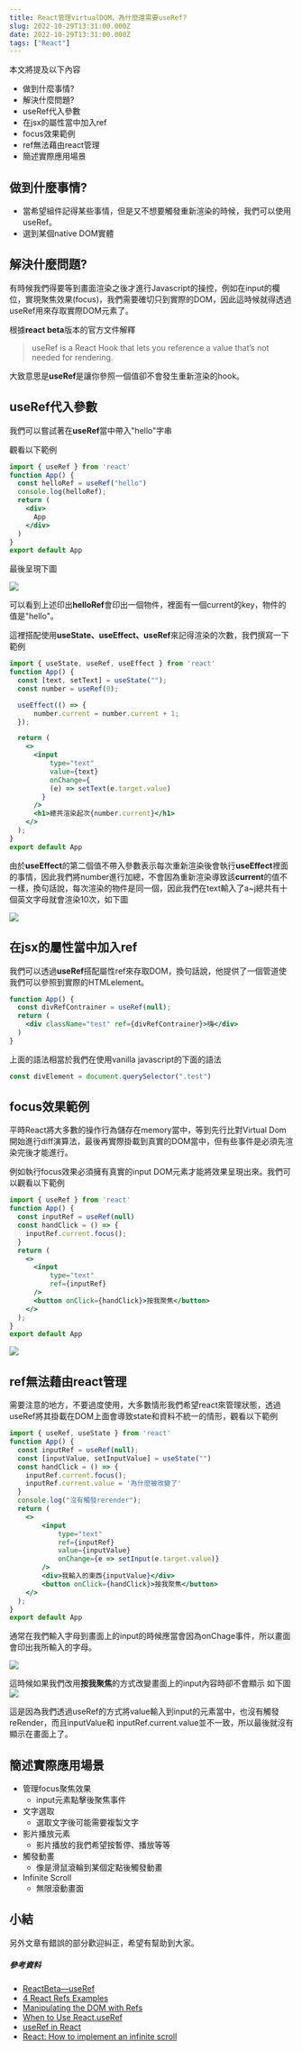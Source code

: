 ```yaml
---
title: React管理virtualDOM，為什麼還需要useRef?
slug: 2022-10-29T13:31:00.000Z
date: 2022-10-29T13:31:00.000Z
tags: ["React"]
---
```


<style> 
.rem25{
font-size:2.5rem;
}
.rem40{
font-size:4.0rem;
}
.red {
color:red;
}
.gray{
background-color:#d3d3d3;
}
</style>

本文將提及以下內容

- 做到什麼事情?
- 解決什麼問題?
- useRef代入參數
- 在jsx的屬性當中加入ref
- focus效果範例
- ref無法藉由react管理
- 簡述實際應用場景

## 做到什麼事情?

- 當希望組件記得某些事情，但是又不想要觸發重新渲染的時候，我們可以使用useRef。
- 選到某個native DOM實體

## 解決什麼問題?

有時候我們得要等到畫面渲染之後才進行Javascript的操控，例如在input的欄位，實現聚焦效果(focus)，我們需要確切只到實際的DOM，因此這時候就得透過useRef用來存取實際DOM元素了。


根據**react beta**版本的官方文件解釋

> useRef is a React Hook that lets you reference a value that’s not needed for rendering.

大致意思是**useRef**是讓你參照一個值卻不會發生重新渲染的hook。


## useRef代入參數

我們可以嘗試著在**useRef**當中帶入"hello"字串

觀看以下範例
```jsx
import { useRef } from 'react'
function App() {
  const helloRef = useRef("hello")
  console.log(helloRef);
  return (
    <div>
      App
    </div>
  )
}
export default App
```

最後呈現下圖

![](https://i.imgur.com/PaCg0WL.png)

可以看到上述印出**helloRef**會印出一個物件，裡面有一個current的key，物件的值是"hello"。


這裡搭配使用**useState、useEffect、useRef**來記得渲染的次數，我們撰寫一下範例

```jsx
import { useState, useRef, useEffect } from 'react'
function App() {
  const [text, setText] = useState("");
  const number = useRef(0);

  useEffect(() => {
      number.current = number.current + 1;
  });

  return (
    <>
      <input
          type="text"
          value={text}
          onChange={
          (e) => setText(e.target.value)
        }
      />
      <h1>總共渲染起次{number.current}</h1>
    </>
  );
}
export default App
```

由於**useEffect**的第二個值不帶入參數表示每次重新渲染後會執行**useEffect**裡面的事情，因此我們將number進行加總，不會因為重新渲染導致該**current**的值不一樣，換句話說，每次渲染的物件是同一個，因此我們在text輸入了a~j總共有十個英文字母就會渲染10次，如下圖

![](https://i.imgur.com/0FEtpap.png)

## 在jsx的屬性當中加入ref

我們可以透過**useRef**搭配屬性ref來存取DOM，換句話說，他提供了一個管道使我們可以參照到實際的HTMLelement。

```jsx
function App() {
  const divRefContrainer = useRef(null);
  return (
    <div className="test" ref={divRefContrainer}>嗨</div>
  )
}
```

上面的語法相當於我們在使用vanilla javascript的下面的語法

```javascript
const divElement = document.querySelector(".test")
```
## focus效果範例

平時React將大多數的操作行為儲存在memory當中，等到先行比對Virtual Dom開始進行diff演算法，最後再實際掛載到真實的DOM當中，但有些事件是必須先渲染完後才能進行。

例如執行focus效果必須擁有真實的input DOM元素才能將效果呈現出來。我們可以觀看以下範例

```jsx
import { useRef } from 'react'
function App() {
  const inputRef = useRef(null)
  const handClick = () => {
    inputRef.current.focus();
  }
  return (
    <>
      <input
          type="text"
          ref={inputRef}
      />
      <button onClick={handClick}>按我聚焦</button>
    </>
  );
}
export default App
```
![](https://i.imgur.com/8yY8X4j.png)

## ref無法藉由react管理

需要注意的地方，不要過度使用，大多數情形我們希望react來管理狀態，透過useRef將其掛載在DOM上面會導致state和資料不統一的情形，觀看以下範例

```jsx
import { useRef, useState } from 'react'
function App() {
  const inputRef = useRef(null);
  const [inputValue, setInputValue] = useState("")
  const handClick = () => {
    inputRef.current.focus();
    inputRef.current.value = '為什麼被改變了'
  }
  console.log("沒有觸發rerender");
  return (
    <>
        <input
            type="text"
            ref={inputRef}
            value={inputValue}
            onChange={e => setInput(e.target.value)}
        />
        <div>我輸入的東西{inputValue}</div>
        <button onClick={handClick}>按我聚焦</button>
    </>
  );
}
export default App
```

通常在我們輸入字母到畫面上的input的時候應當會因為onChage事件，所以畫面會印出我所輸入的字母。

![](https://i.imgur.com/HTBNTKY.png)

這時候如果我們改用**按我聚焦**的方式改變畫面上的input內容時卻不會顯示
如下圖
![](https://i.imgur.com/2kZq7uY.png)

這是因為我們透過useRef的方式將value輸入到input的元素當中，也沒有觸發reRender，而且inputValue和 inputRef.current.value並不一致，所以最後就沒有顯示在畫面上了。

## 簡述實際應用場景

- 管理focus聚焦效果
  - input元素點擊後聚焦事件 
- 文字選取
  - 選取文字後可能需要複製文字
- 影片播放元素
  - 影片播放的我們希望按暫停、播放等等
- 觸發動畫
  - 像是滑鼠滾輪到某個定點後觸發動畫
- Infinite Scroll
  - 無限滾動畫面 

## 小結
另外文章有錯誤的部分歡迎糾正，希望有幫助到大家。

##### 參考資料
- [ReactBeta—useRef](https://beta.reactjs.org/apis/react/useRef)
- [4 React Refs Examples](https://nordschool.com/react-refs/)
- [Manipulating the DOM with Refs](https://beta.reactjs.org/learn/manipulating-the-dom-with-refs)
- [When to Use React.useRef](https://aaronbos.dev/posts/using-react-useref-hook)
- [useRef in React](https://javascript.plainenglish.io/implementing-useref-in-react-732908aa1998)
- [React: How to implement an infinite scroll](https://medium.com/suyeonme/react-how-to-implement-an-infinite-scroll-749003e9896a)
